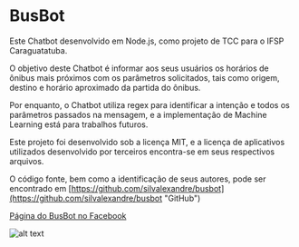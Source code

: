 # BusBot

Este Chatbot desenvolvido em Node.js, como projeto de TCC para o IFSP Caraguatatuba.

O objetivo deste Chatbot é informar aos seus usuários os horários de ônibus mais próximos com os parâmetros solicitados, tais como origem, destino e horário aproximado da partida do ônibus.

Por enquanto, o Chatbot utiliza regex para identificar a intenção e todos os parâmetros passados na mensagem, e a implementação de Machine Learning está para trabalhos futuros.

Este projeto foi desenvolvido sob a licença MIT, e a licença de aplicativos utilizados desenvolvido por terceiros encontra-se em seus respectivos arquivos.

O código fonte, bem como a identificação de seus autores, pode ser encontrado em [https://github.com/silvalexandre/busbot](https://github.com/silvalexandre/busbot "GitHub")

[Página do BusBot no Facebook](https://www.facebook.com/botbus/ "Página do BusBot no Facebook")

![alt text](https://scontent.fssz1-1.fna.fbcdn.net/v/t1.0-1/p200x200/16507966_815707985243814_3267314369439561047_n.png?oh=5362f1f161ba96ae063ea5aa023a122a&oe=5A586E5C "BusBot")